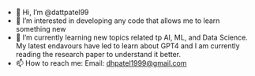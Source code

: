 - 👋 Hi, I’m @dattpatel99
- 👀 I’m interested in developing any code that allows me to learn something new
- 🌱 I’m currently learning new topics related tp AI, ML, and Data Science. My latest endavours have led to learn about GPT4 and I am currently reading the research paper to understand it better.
- 📫 How to reach me: Email: dhpatel1999@gmail.com
